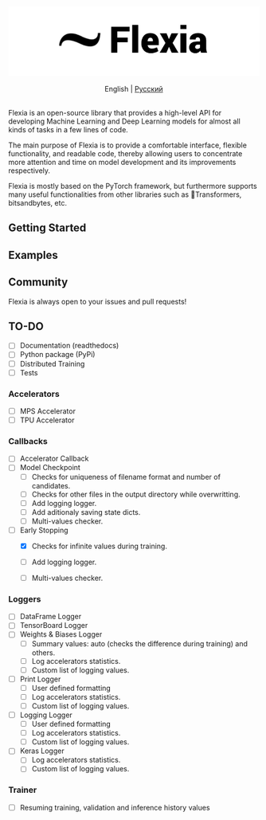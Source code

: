 ![Flexia logo](assets/images/flexia_logo.png)


<center>
English
|
<a href="README_ru.md">Русский</a>

</center><br>

Flexia is an open-source library that provides a high-level API for developing Machine Learning and Deep Learning models for almost all kinds of tasks in a few lines of code. 

The main purpose of Flexia is to provide a comfortable interface, flexible functionality, and readable code, thereby allowing users to concentrate more attention and time on model development and its improvements respectively.

Flexia is mostly based on the PyTorch framework, but furthermore supports many useful functionalities from other libraries such as 🤗Transformers, bitsandbytes, etc.


## Getting Started

## Examples

## Community

Flexia is always open to your issues and pull requests! 

## TO-DO

- [ ] Documentation (readthedocs)
- [ ] Python package (PyPi)
- [ ] Distributed Training 
- [ ] Tests

###  Accelerators
- [ ] MPS Accelerator
- [ ] TPU Accelerator

### Callbacks
- [ ] Accelerator Callback
- [ ] Model Checkpoint
    - [ ] Checks for uniqueness of filename format and number of candidates.
    - [ ] Checks for other files in the output directory while overwritting.
    - [ ] Add logging logger.
    - [ ] Add aditionaly saving state dicts.
    - [ ] Multi-values checker.
- [ ] Early Stopping
    - [x] Checks for infinite values during training.
    - [ ] Add logging logger.
    - [ ] Multi-values checker.


### Loggers
- [ ] DataFrame Logger
- [ ] TensorBoard Logger
- [ ] Weights & Biases Logger
    - [ ] Summary values: auto (checks the difference during training) and others.
    - [ ] Log accelerators statistics. 
    - [ ] Custom list of logging values.
- [ ] Print Logger
    - [ ] User defined formatting
    - [ ] Log accelerators statistics.
    - [ ] Custom list of logging values.
- [ ] Logging Logger 
    - [ ] User defined formatting
    - [ ] Log accelerators statistics.
    - [ ] Custom list of logging values.
- [ ] Keras Logger
    - [ ] Log accelerators statistics. 
    - [ ] Custom list of logging values.

### Trainer
- [ ] Resuming training, validation and inference history values